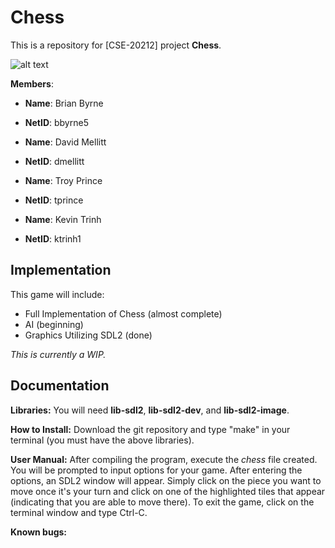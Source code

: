 Chess
==========

This is a repository for [CSE-20212] project **Chess**.

![alt text][logo]

[logo]: https://bytebucket.org/ktrinh1/chess/raw/c8eb2cac4c00bde455854f7f60607b80b741195b/pic.png?token=3f213f6eff6fd0cac3afa0c8d7eba2798d22f39a

**Members**:

* **Name**: Brian Byrne
* **NetID**: bbyrne5

* **Name**: David Mellitt
* **NetID**: dmellitt

* **Name**: Troy Prince
* **NetID**: tprince

* **Name**: Kevin Trinh
* **NetID**: ktrinh1

Implementation
--------

This game will include:

* Full Implementation of Chess (almost complete)
* AI (beginning)
* Graphics Utilizing SDL2 (done)

*This is currently a WIP.*

Documentation
--------

**Libraries:**
You will need **lib-sdl2**, **lib-sdl2-dev**, and **lib-sdl2-image**.

**How to Install:**
Download the git repository and type "make" in your terminal (you must have the above libraries).

**User Manual:**
After compiling the program, execute the *chess* file created. You will be prompted to input options for your game. After entering the options, an SDL2 window will appear. Simply click on the piece you want to move once it's your turn and click on one of the highlighted tiles that appear (indicating that you are able to move there). To exit the game, click on the terminal window and type Ctrl-C.

**Known bugs:**